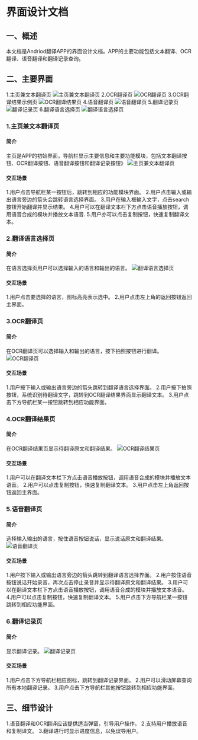 # **界面设计文档**
## **一、概述**
本文档是Andriod翻译APP的界面设计文档。APP的主要功能包括文本翻译、OCR翻译、语音翻译和翻译记录查询。

## **二、主要界面**
1.主页兼文本翻译页
![主页兼文本翻译页](pics/text_translate_UI_image.png)
2.OCR翻译页
![OCR翻译页](pics/OCR_translate_UI_image.png)
3.OCR翻译结果示例页
![OCR翻译结果页](pics/OCR_translate_result_UI_image.png)
4.语音翻译页
![语音翻译页](pics/speech_translate_UI_image.png)
5.翻译记录页
![翻译记录页](pics/record_UI_image.png)
6.翻译语言选择页
![翻译语言选择页](pics/language_select_UI_image.png)


### **1.主页兼文本翻译页**

#### **简介**

主页是APP的初始界面，导航栏显示主要信息和主要功能模块，包括文本翻译按钮、OCR翻译按钮、语音翻译按钮和翻译记录按钮》
![主页兼文本翻译页](pics/text_translate_UI_image.png)

#### **交互场景**

1.用户点击导航栏某一按钮后，跳转到相应的功能模块界面。
2.用户点击输入或输出语言旁边的箭头会跳转语言选择界面。
3.用户在输入框输入文字，点击search按钮开始翻译并显示结果。
4.用户可以在翻译文本栏下方点击语音播放按钮，调用语音合成的模块并播放文本语音.
5.用户亦可以点击复制按钮，快速复制翻译文本。


### **2.翻译语言选择页**

#### **简介**

在语言选择页用户可以选择输入的语言和输出的语言。
![翻译语言选择页](pics/language_select_UI_image.png)

#### **交互场景**

1.用户点击要选择的语言，图标高亮表示选中。
2.用户点击左上角的返回按钮返回主界面。


### **3.OCR翻译页**

#### **简介**

在OCR翻译页可以选择输入和输出的语言，按下拍照按钮进行翻译。
![OCR翻译页](pics/OCR_translate_UI_image.png)

#### **交互场景**

1.用户按下输入或输出语言旁边的箭头跳转到翻译语言选择界面。
2.用户按下拍照按钮，系统识别待翻译文字，跳转到OCR翻译结果界面显示翻译文本。
3.用户点击下方导航栏某一按钮跳转到相应功能界面。

### **4.OCR翻译结果页**

#### **简介**

在OCR翻译结果页显示待翻译原文和翻译结果。
![OCR翻译结果页](pics/OCR_translate_result_UI_image.png)

#### **交互场景**

1.用户可以在翻译文本栏下方点击语音播放按钮，调用语音合成的模块并播放文本语音。
2.用户可以点击复制按钮，快速复制翻译文本。
3.用户点击左上角返回按钮返回主界面。

### **5.语音翻译页**

#### **简介**

选择输入输出的语言，按住语音按钮说话，显示说话原文和翻译结果。
![语音翻译页](pics/speech_translate_UI_image.png)

#### **交互场景**

1.用户按下输入或输出语言旁边的箭头跳转到翻译语言选择界面。
2.用户按住语音按钮说话开始录音，再次点击停止录音并显示待翻译原文和翻译结果。
3.用户可以在翻译文本栏下方点击语音播放按钮，调用语音合成的模块并播放文本语音。
4.用户可以点击复制按钮，快速复制翻译文本。
5.用户点击下方导航栏某一按钮跳转到相应功能界面。

### **6.翻译记录页**

#### **简介**

显示翻译记录。
![翻译记录页](pics/record_UI_image.png)

#### **交互场景**

1.用户点击下方导航栏相应图标，跳转到翻译记录界面。
2.用户可以滑动屏幕查询所有本地翻译记录。
3.用户点击下方导航栏其他按钮跳转到相应功能界面。

## 三、细节设计
1.语音翻译和OCR翻译应该提供适当弹窗，引导用户操作。
2.支持用户播放语音和复制译文。
3.翻译进行时显示进度信息，以免误导用户。